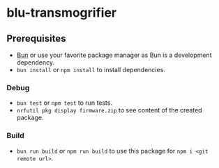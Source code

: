 # blu-transmogrifier

## Prerequisites

- [Bun](https://bun.sh/) or use your favorite package manager as Bun is a development dependency.
- `bun install` or `npm install` to install dependencies.

### Debug

- `bun test` or `npm test` to run tests.
- `nrfutil pkg display firmware.zip` to see content of the created package.

### Build

- `bun run build` or `npm run build` to use this package for `npm i <git remote url>`.
